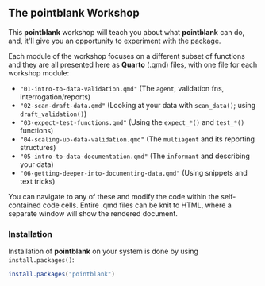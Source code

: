 ## The **pointblank** Workshop

This **pointblank** workshop will teach you about what **pointblank** can do, and, it'll give you an opportunity to experiment with the package.

Each module of the workshop focuses on a different subset of functions and they are all presented here as **Quarto** (.qmd) files, with one file for each workshop module:

- `"01-intro-to-data-validation.qmd"` (The `agent`, validation fns, interrogation/reports)
- `"02-scan-draft-data.qmd"` (Looking at your data with `scan_data()`; using `draft_validation()`)
- `"03-expect-test-functions.qmd"` (Using the `expect_*()` and `test_*()` functions)
- `"04-scaling-up-data-validation.qmd"` (The `multiagent` and its reporting structures)
- `"05-intro-to-data-documentation.qmd"` (The `informant` and describing your data)
- `"06-getting-deeper-into-documenting-data.qmd"` (Using snippets and text tricks)

You can navigate to any of these and modify the code within the self-contained code cells. Entire .qmd files can be knit to HTML, where a separate window will show the rendered document.

### Installation

Installation of **pointblank** on your system is done by using `install.packages()`:

```r
install.packages("pointblank")
```

